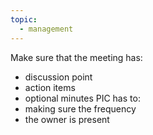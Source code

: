 ```yaml
---
topic:
  - management
---
```

Make sure that the meeting has:
- discussion point
- action items
- optional minutes
PIC has to:
- making sure the frequency
- the owner is present